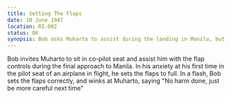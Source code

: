 ```yaml
---
title: Setting The Flaps
date: 10 June 1947
location: RI-002 
status: OK
synopsis: Bob asks Muharto to assist during the landing in Manila, but in his nervousness he sets the flaps incorrectly.
---
```

Bob invites Muharto to sit in co-pilot seat and assist him with the flap controls during the final approach to Manila. In his anxiety at his first time in the pilot seat of an airplane in flight, he sets the flaps to full. In a flash, Bob sets the flaps correctly, and winks at Muharto, saying "No harm done, just be more careful next time"